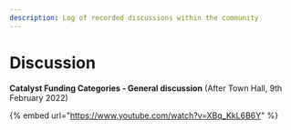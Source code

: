 ```yaml
---
description: Log of recorded discussions within the community
---
```


# Discussion

**Catalyst Funding Categories - General discussion** (After Town Hall, 9th February 2022)

{% embed url="https://www.youtube.com/watch?v=XBq_KkL6B6Y" %}
